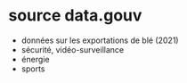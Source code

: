 # source data.gouv

- données sur les exportations de blé (2021)
- sécurité, vidéo-surveillance
- énergie
- sports

